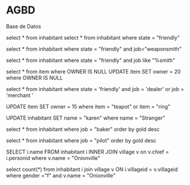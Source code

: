 # AGBD
Base de Datos

select * from inhabitant
select * from inhabitant where state = "friendly"

select * from inhabitant where state = "friendly"
 and job="weaponsmith"

select * from inhabitant where state = "friendly"
 and job like "%smith"

select * from item where OWNER IS NULL
UPDATE item SET owner = 20 where OWNER IS NULL


select * from inhabitant where state = 'friendly'
 and  job = 'dealer' or job = 'merchant '


UPDATE item SET owner = 15 where item = "teapot" or  item = "ring"

UPDATE inhabitant  SET name  = "karen" where name = "Stranger"

select * from  inhabitant where job = "baker" order by gold desc

select * from  inhabitant where job = "pilot" order by gold desc

SELECT i.name
FROM inhabitant i
INNER JOIN village v
on v.chief = i.personid
where v.name = "Onionville"


select count(*) from inhabitant i join village v ON i.villageid = v.villageid where gender ="f" and v.name = "Onionville"